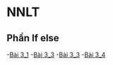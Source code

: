 # NNLT
## Phần If else
-[Bài 3_1](https://www.jdoodle.com/c-online-compiler/)
-[Bài 3_3](https://www.jdoodle.com/c-online-compiler/)
-[Bài 3_3]()
-[Bài 3_4]()
